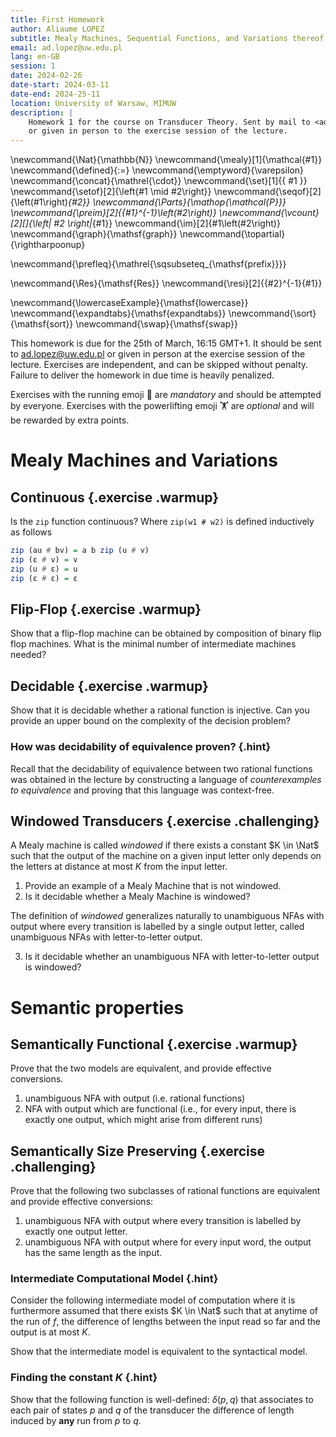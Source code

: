 ```yaml
---
title: First Homework
author: Aliaume LOPEZ
subtitle: Mealy Machines, Sequential Functions, and Variations thereof
email: ad.lopez@uw.edu.pl
lang: en-GB
session: 1
date: 2024-02-26
date-start: 2024-03-11
date-end: 2024-25-11
location: University of Warsaw, MIMUW
description: |
    Homework 1 for the course on Transducer Theory. Sent by mail to <ad.lopez@uw.edu.pl>
    or given in person to the exercise session of the lecture.
---
```


\newcommand{\Nat}{\mathbb{N}}
\newcommand{\mealy}[1]{\mathcal{#1}}
\newcommand{\defined}{:=}
\newcommand{\emptyword}{\varepsilon}
\newcommand{\concat}{\mathrel{\cdot}}
\newcommand{\set}[1]{\{ #1 \}}
\newcommand{\setof}[2]{\left\{#1 \mid #2\right\}}
\newcommand{\seqof}[2]{\left(#1\right)_{#2}}
\newcommand{\Parts}{\mathop{\mathcal{P}}}
\newcommand{\preim}[2]{{#1}^{-1}\left(#2\right)}
\newcommand{\vcount}[2][]{\left| #2 \right|_{#1}}
\newcommand{\im}[2]{#1\left(#2\right)}
\newcommand{\graph}{\mathsf{graph}}
\newcommand{\topartial}{\rightharpoonup}

\newcommand{\prefleq}{\mathrel{\sqsubseteq_{\mathsf{prefix}}}}


\newcommand{\Res}{\mathsf{Res}}
\newcommand{\resi}[2]{{#2}^{-1}{#1}}

\newcommand{\lowercaseExample}{\mathsf{lowercase}}
\newcommand{\expandtabs}{\mathsf{expandtabs}}
\newcommand{\sort}{\mathsf{sort}}
\newcommand{\swap}{\mathsf{swap}}

This homework is due for the 25th of March, 16:15 GMT+1. It should be sent to
<ad.lopez@uw.edu.pl> or given in person at the exercise session of the lecture.
Exercises are independent, and can be skipped without penalty. Failure to
deliver the homework in due time is heavily penalized. 

Exercises with the running emoji 🏃 are *mandatory* and should be attempted
by everyone. Exercises with the powerlifting emoji 🏋️ are *optional* and will
be rewarded by extra points.

# Mealy Machines and Variations

## Continuous {.exercise .warmup}

Is the `zip` function continuous? Where `zip(w1 # w2)` is defined inductively as follows

```haskell
zip (au # bv) = a b zip (u # v)
zip (ε # v) = v
zip (u # ε) = u
zip (ε # ε) = ε
```

## Flip-Flop {.exercise .warmup}

Show that a flip-flop machine can be obtained by composition of binary flip
flop machines. What is the minimal number of intermediate machines needed?

## Decidable {.exercise .warmup}

Show that it is decidable whether a rational function is injective.
Can you provide an upper bound on the complexity of the decision problem?

### How was decidability of equivalence proven? {.hint}

Recall that the decidability of equivalence between two rational functions was
obtained in the lecture by constructing a language of *counterexamples to
equivalence* and proving that this language was context-free.

## Windowed Transducers {.exercise .challenging}

A Mealy machine is called *windowed* if there exists a constant $K \in \Nat$
such that the output of the machine on a given input letter only depends on the
letters at distance at most $K$ from the input letter.

1. Provide an example of a Mealy Machine that is not windowed.
2. Is it decidable whether a Mealy Machine is windowed?

The definition of *windowed* generalizes naturally to unambiguous NFAs with
output where every transition is labelled by a single output letter, called
unambiguous NFAs  with letter-to-letter output.

3. Is it decidable whether an unambiguous NFA with letter-to-letter output is
   windowed?




# Semantic properties

## Semantically Functional {.exercise .warmup}

Prove that the two models are equivalent, and provide effective
conversions.

1. unambiguous NFA with output (i.e. rational functions)
2. NFA with output which are functional (i.e., for every input, there is exactly one output, which might arise from different runs)



## Semantically Size Preserving {.exercise .challenging}

Prove that the following two subclasses of rational functions are equivalent
and provide effective conversions:

1. unambiguous NFA with output where every transition is labelled by exactly
   one output letter.
2. unambiguous NFA with output where for every input word, the output has the
   same length as the input. 


### Intermediate Computational Model {.hint}

Consider the following intermediate model of computation where it is
furthermore assumed that there exists $K \in \Nat$ such that at anytime of the
run of $f$, the difference of lengths between the input read so far and the
output is at most $K$.

Show that the intermediate model is equivalent to the syntactical model.

### Finding the constant $K$ {.hint}

Show that the following function is well-defined: $\delta(p,q)$ that associates
to each pair of states $p$ and $q$ of the transducer the difference of length
induced by **any** run from $p$ to $q$.
